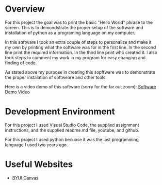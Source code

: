 # Overview

For this project the goal was to print the basic "Hello World" phrase to the screen. This is to demondstrate the proper setup of the software and installation of python as a programing language on my computer.

In this software I took an extra couple of steps to personalize and make it my own by printing what the software was for in the first line. In the second line print the required information. In the third line print who created it. I also took steps to comment my work in my program for easy changing and finding of code.

As stated above my purpose in creating this sopftware was to demonstrate the proper instalation of softweare and other tools.

Here is a video demo of this software (sorry for the far out zoom): [Software Demo Video](https://youtu.be/l9qCHno0iPk)

# Development Environment

For this project I used Visual Studio Code, the supplied assignment instructions, and the supplied readme.md file, youtube, and github.

For this project I used python becuase it was the last programming language I used two years ago.


# Useful Websites

* [BYUI Canvas](https://byui.instructure.com/courses/278892/assignments/12222805)
